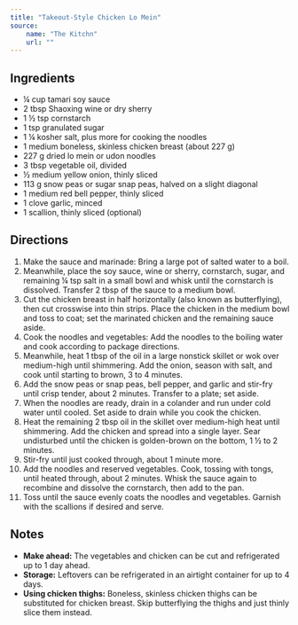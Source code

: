 ```yaml
---
title: "Takeout-Style Chicken Lo Mein"
source:
    name: "The Kitchn"
    url: ""
---
```


## Ingredients

-   ¼ cup tamari soy sauce
-   2 tbsp Shaoxing wine or dry sherry
-   1 ½ tsp cornstarch
-   1 tsp granulated sugar
-   1 ¼ kosher salt, plus more for cooking the noodles
-   1 medium boneless, skinless chicken breast (about 227 g)
-   227 g dried lo mein or udon noodles
-   3 tbsp vegetable oil, divided
-   ½ medium yellow onion, thinly sliced
-   113 g snow peas or sugar snap peas, halved on a slight diagonal
-   1 medium red bell pepper, thinly sliced
-   1 clove garlic, minced
-   1 scallion, thinly sliced (optional)

## Directions

1. Make the sauce and marinade: Bring a large pot of salted water to a boil.
1. Meanwhile, place the soy sauce, wine or sherry, cornstarch, sugar, and remaining ¼ tsp salt in a small bowl and whisk until the cornstarch is dissolved. Transfer 2 tbsp of the sauce to a medium bowl.
1. Cut the chicken breast in half horizontally (also known as butterflying), then cut crosswise into thin strips. Place the chicken in the medium bowl and toss to coat; set the marinated chicken and the remaining sauce aside.
1. Cook the noodles and vegetables: Add the noodles to the boiling water and cook according to package directions.
1. Meanwhile, heat 1 tbsp of the oil in a large nonstick skillet or wok over medium-high until shimmering. Add the onion, season with salt, and cook until starting to brown, 3 to 4 minutes.
1. Add the snow peas or snap peas, bell pepper, and garlic and stir-fry until crisp tender, about 2 minutes. Transfer to a plate; set aside.
1. When the noodles are ready, drain in a colander and run under cold water until cooled. Set aside to drain while you cook the chicken.
1. Heat the remaining 2 tbsp oil in the skillet over medium-high heat until shimmering. Add the chicken and spread into a single layer. Sear undisturbed until the chicken is golden-brown on the bottom, 1 ½ to 2 minutes.
1. Stir-fry until just cooked through, about 1 minute more.
1. Add the noodles and reserved vegetables. Cook, tossing with tongs, until heated through, about 2 minutes. Whisk the sauce again to recombine and dissolve the cornstarch, then add to the pan.
1. Toss until the sauce evenly coats the noodles and vegetables. Garnish with the scallions if desired and serve.

## Notes

-   **Make ahead:** The vegetables and chicken can be cut and refrigerated up to 1 day ahead.
-   **Storage:** Leftovers can be refrigerated in an airtight container for up to 4 days.
-   **Using chicken thighs:** Boneless, skinless chicken thighs can be substituted for chicken breast. Skip butterflying the thighs and just thinly slice them instead.
